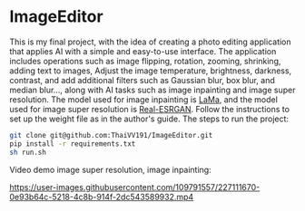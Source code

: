 # ImageEditor
This is my final project, with the idea of creating a photo editing application that applies AI with a simple and easy-to-use interface. The application includes operations such as image flipping, rotation, zooming, shrinking, adding text to images, Adjust the image temperature, brightness, darkness, contrast, and add additional filters such as Gaussian blur, box blur, and median blur..., along with AI tasks such as image inpainting and image super resolution. The model used for image inpainting is [LaMa](https://github.com/advimman/lama), and the model used for image super resolution is [Real-ESRGAN](https://github.com/xinntao/Real-ESRGAN). Follow the instructions to set up the weight file as in the author's guide.
The steps to run the project:
```bash 
git clone git@github.com:ThaiVV191/ImageEditor.git
pip install -r requirements.txt
sh run.sh
```
Video demo image super resolution, image inpainting:

https://user-images.githubusercontent.com/109791557/227111670-0e93b64c-5218-4c8b-914f-2dc543589932.mp4

